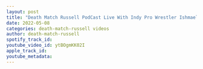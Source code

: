 ```yaml
---
layout: post
title: "Death Match Russell PodCast Live With Indy Pro Wrestler IshmaelVaughn"
date: 2022-05-08
categories: death-match-russell videos
author: death-match-russell
spotify_track_id: 
youtube_video_id: ytBOgmKK02I
apple_track_id: 
youtube_metadata: 
---
```

